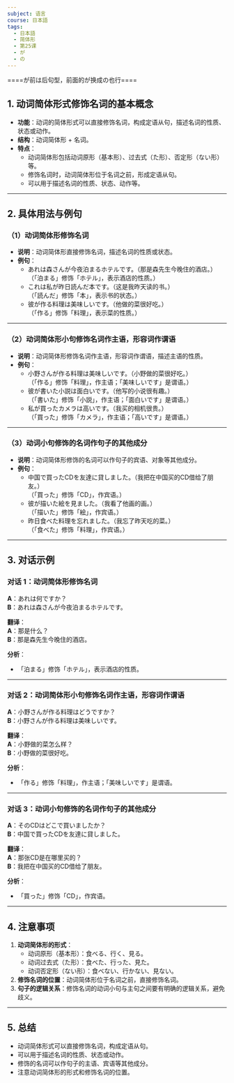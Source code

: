 ```yaml
---
subject: 语言
course: 日本語
tags:
  - 日本語
  - 简体形
  - 第25课
  - が
  - の
---
```

====が前は后句型，前面的が换成の也行====


## 1. **动词简体形式修饰名词的基本概念**

- **功能**：动词的简体形式可以直接修饰名词，构成定语从句，描述名词的性质、状态或动作。
- **结构**：动词简体形 + 名词。
- **特点**：
  - 动词简体形包括动词原形（基本形）、过去式（た形）、否定形（ない形）等。
  - 修饰名词时，动词简体形位于名词之前，形成定语从句。
  - 可以用于描述名词的性质、状态、动作等。

---

## 2. **具体用法与例句**

### （1）**动词简体形修饰名词**
- **说明**：动词简体形直接修饰名词，描述名词的性质或状态。
- **例句**：
  - あれは森さんが今夜泊まるホテルです。（那是森先生今晚住的酒店。）  
    （「泊まる」修饰「ホテル」，表示酒店的性质。）
  - これは私が昨日読んだ本です。（这是我昨天读的书。）  
    （「読んだ」修饰「本」，表示书的状态。）
  - 彼が作る料理は美味しいです。（他做的菜很好吃。）  
    （「作る」修饰「料理」，表示菜的性质。）

---

### （2）**动词简体形小句修饰名词作主语，形容词作谓语**
- **说明**：动词简体形修饰名词作主语，形容词作谓语，描述主语的性质。
- **例句**：
  - 小野さんが作る料理は美味しいです。（小野做的菜很好吃。）  
    （「作る」修饰「料理」，作主语；「美味しいです」是谓语。）
  - 彼が書いた小説は面白いです。（他写的小说很有趣。）  
    （「書いた」修饰「小説」，作主语；「面白いです」是谓语。）
  - 私が買ったカメラは高いです。（我买的相机很贵。）  
    （「買った」修饰「カメラ」，作主语；「高いです」是谓语。）

---

### （3）**动词小句修饰的名词作句子的其他成分**
- **说明**：动词简体形修饰的名词可以作句子的宾语、对象等其他成分。
- **例句**：
  - 中国で買ったCDを友達に貸しました。（我把在中国买的CD借给了朋友。）  
    （「買った」修饰「CD」，作宾语。）
  - 彼が描いた絵を見ました。（我看了他画的画。）  
    （「描いた」修饰「絵」，作宾语。）
  - 昨日食べた料理を忘れました。（我忘了昨天吃的菜。）  
    （「食べた」修饰「料理」，作宾语。）

---

## 3. **对话示例**

### 对话 1：动词简体形修饰名词
**A**：あれは何ですか？  
**B**：あれは森さんが今夜泊まるホテルです。

**翻译**：  
**A**：那是什么？  
**B**：那是森先生今晚住的酒店。

**分析**：
- 「泊まる」修饰「ホテル」，表示酒店的性质。

---

### 对话 2：动词简体形小句修饰名词作主语，形容词作谓语
**A**：小野さんが作る料理はどうですか？  
**B**：小野さんが作る料理は美味しいです。

**翻译**：  
**A**：小野做的菜怎么样？  
**B**：小野做的菜很好吃。

**分析**：
- 「作る」修饰「料理」，作主语；「美味しいです」是谓语。

---

### 对话 3：动词小句修饰的名词作句子的其他成分
**A**：そのCDはどこで買いましたか？  
**B**：中国で買ったCDを友達に貸しました。

**翻译**：  
**A**：那张CD是在哪里买的？  
**B**：我把在中国买的CD借给了朋友。

**分析**：
- 「買った」修饰「CD」，作宾语。

---

## 4. **注意事项**
1. **动词简体形的形式**：
   - 动词原形（基本形）：食べる、行く、見る。
   - 动词过去式（た形）：食べた、行った、見た。
   - 动词否定形（ない形）：食べない、行かない、見ない。
2. **修饰名词的位置**：动词简体形位于名词之前，直接修饰名词。
3. **句子的逻辑关系**：修饰名词的动词小句与主句之间要有明确的逻辑关系，避免歧义。

---

## 5. **总结**
- 动词简体形式可以直接修饰名词，构成定语从句。
- 可以用于描述名词的性质、状态或动作。
- 修饰的名词可以作句子的主语、宾语等其他成分。
- 注意动词简体形的形式和修饰名词的位置。